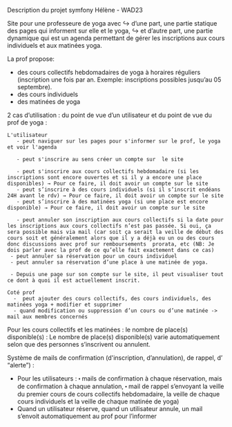 Description du projet symfony                                 Hélène - WAD23


Site pour une professeure de yoga avec
   ↪ d’une part,  une partie statique des pages qui informent sur elle et le yoga, 
   ↪ et d’autre part,  une partie dynamique qui est un agenda permettant de gérer les inscriptions aux cours individuels et aux matinées yoga.

La prof propose:
- des cours collectifs hebdomadaires de yoga à horaires réguliers (inscription une fois par an. Exemple: inscriptions possibles jusqu’au 05 septembre).
- des cours individuels 
- des matinées de yoga 

2 cas d’utilisation : du point de vue d’un utilisateur et du point de vue du prof de yoga : 

    L'utilisateur
       - peut naviguer sur les pages pour s'informer sur le prof, le yoga et voir l'agenda

       - peut s'inscrire au sens créer un compte sur  le site 

       - peut s'inscrire aux cours collectifs hebdomadaire (si les inscriptions sont encore ouvertes et si il y a encore une place disponibles) → Pour ce faire, il doit avoir un compte sur le site 
       - peut s’inscrire à des cours individuels (si il s’inscrit endéans 24H avant le rdv) → Pour ce faire, il doit avoir un compte sur le site 
       - peut s’inscrire à des matinées yoga (si une place est encore disponible) → Pour ce faire, il doit avoir un compte sur le site 
  
       - peut annuler son inscription aux cours collectifs si la date pour les inscriptions aux cours collectifs n’est pas passée. Si oui, ça sera possible mais via mail (car soit ça serait la veille de début des cours soit et généralement alors que il y a déjà eu un ou des cours donc discussions avec prof sur remboursements  prorata, etc (NB: Je dois parler avec la prof de ce qu’elle fait exactement dans ce cas)
     - peut annuler sa réservation pour un cours individuel 
     - peut annuler sa réservation d’une place à une matinée de yoga.

     - Depuis une page sur son compte sur le site, il peut visualiser tout ce dont à quoi il est actuellement inscrit.

    Coté prof
      -  peut ajouter des cours collectifs, des cours individuels, des matinées yoga + modifier et supprimer
      - quand modification ou suppression d’un cours ou d’une matinée -> mail aux membres concernés 


Pour les cours collectifs et les matinées : le nombre de place(s) disponible(s) :
Le nombre de place(s) disponible(s) varie automatiquement selon que des personnes s’inscrivent ou annulent.

Système de mails de confirmation (d'inscription, d’annulation), de rappel, d’ “alerte”) : 
  - Pour les utilisateurs : ⬝ mails de confirmation à chaque réservation, mais de confirmation à chaque annulation, 
                        ⬝ mail de rappel s’envoyant la veille du premier cours de cours collectifs hebdomadaire,  la veille de chaque cours individuels et la veille de chaque matinée de yoga)
  - Quand un utilisateur réserve, quand un utilisateur annule, un mail s’envoit automatiquement au prof pour l’informer

